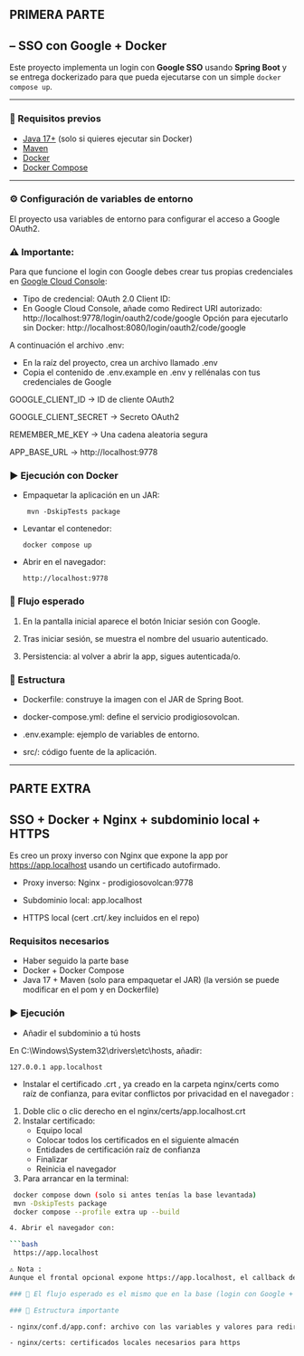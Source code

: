 ## PRIMERA PARTE

## – SSO con Google + Docker

Este proyecto implementa un login con **Google SSO** usando **Spring Boot** y se entrega dockerizado para que pueda ejecutarse con un simple `docker compose up`.

---

### 🚀 Requisitos previos
- [Java 17+](https://adoptium.net/) (solo si quieres ejecutar sin Docker)
- [Maven](https://maven.apache.org/)
- [Docker](https://docs.docker.com/get-docker/)
- [Docker Compose](https://docs.docker.com/compose/)

---

### ⚙️ Configuración de variables de entorno

El proyecto usa variables de entorno para configurar el acceso a Google OAuth2.


### ⚠️ Importante:

Para que funcione el login con Google debes crear tus propias credenciales en [Google Cloud Console](https://console.cloud.google.com/welcome?project=seventh-sunbeam-471715-g2):

- Tipo de credencial: OAuth 2.0 Client ID:
- En Google Cloud Console, añade como Redirect URI autorizado:
  http://localhost:9778/login/oauth2/code/google
  Opción para ejecutarlo sin Docker:
  http://localhost:8080/login/oauth2/code/google	

A continuación el archivo .env: 

- En la raíz del proyecto, crea un archivo llamado .env
- Copia el contenido de .env.example en .env y rellénalas con tus credenciales de Google 

GOOGLE_CLIENT_ID → ID de cliente OAuth2

GOOGLE_CLIENT_SECRET → Secreto OAuth2

REMEMBER_ME_KEY → Una cadena aleatoria segura

APP_BASE_URL → http://localhost:9778

### ▶️ Ejecución con Docker

- Empaquetar la aplicación en un JAR:

  ```
   mvn -DskipTests package 
  ```

- Levantar el contenedor:

   ```
   docker compose up
  ```

- Abrir en el navegador:

   ```
   http://localhost:9778
  ```
 

### 🧪 Flujo esperado

1. En la pantalla inicial aparece el botón Iniciar sesión con Google.

2. Tras iniciar sesión, se muestra el nombre del usuario autenticado.

3. Persistencia: al volver a abrir la app, sigues autenticada/o.

### 📂 Estructura

- Dockerfile: construye la imagen con el JAR de Spring Boot.

- docker-compose.yml: define el servicio prodigiosovolcan.

- .env.example: ejemplo de variables de entorno.

- src/: código fuente de la aplicación.

---

## PARTE EXTRA

## SSO + Docker + Nginx + subdominio local + HTTPS

Es creo un proxy inverso con Nginx que expone la app por https://app.localhost usando un certificado autofirmado.

- Proxy inverso: Nginx - prodigiosovolcan:9778

- Subdominio local: app.localhost

- HTTPS local (cert .crt/.key incluidos en el repo)

### Requisitos necesarios

- Haber seguido la parte base
- Docker + Docker Compose
- Java 17 + Maven (solo para empaquetar el JAR) (la versión se puede modificar en el pom y en Dockerfile)

### ▶️ Ejecución

- Añadir el subdominio a tú hosts

En C:\Windows\System32\drivers\etc\hosts, añadir:

  `127.0.0.1 app.localhost`

- Instalar el certificado .crt , ya creado en la carpeta nginx/certs como raíz de confianza, para evitar conflictos por privacidad en el navegador :

 1. Doble clic o clic derecho en el nginx/certs/app.localhost.crt 
 2. Instalar certificado:
	* Equipo local
	* Colocar todos los certificados en el siguiente almacén
	* Entidades de certificación raíz de confianza
	* Finalizar
	* Reinicia el navegador
 3. Para arrancar en la terminal:

  ```bash
   docker compose down (solo si antes tenías la base levantada)
   mvn -DskipTests package 
   docker compose --profile extra up --build 

 4. Abrir el navegador con: 

  ```bash
   https://app.localhost

⚠️ Nota : 
Aunque el frontal opcional expone https://app.localhost, el callback de OAuth sigue siendo http://localhost:9778/login/oauth2/code/google, porque Google solo permite localhost en HTTP para entornos locales. No es necesario registrar https://app.localhost/login/oauth2/code/google
 
### 🧪 El flujo esperado es el mismo que en la base (login con Google + persistencia), pero ahora servido en https://app.localhost

### 📂 Estructura importante 

- nginx/conf.d/app.conf: archivo con las variables y valores para redirigir la IP

- nginx/certs: certificados locales necesarios para https
